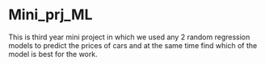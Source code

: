 # Mini_prj_ML
This is third year mini project in which we used any 2 random regression models to predict the prices of cars and at the same time find which of the model is best for the work.

